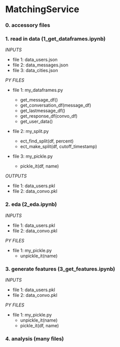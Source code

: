 # MatchingService

### 0. accessory files

### 1. read in data (1_get_dataframes.ipynb)

  _INPUTS_
  - file 1: data_users.json
  - file 2: data_messages.json
  - file 3: data_cities.json

  _PY FILES_
  - file 1: my_dataframes.py
    - get_message_df()
    - get_conversation_df(message_df)
    - get_lastmessage_df()
    - get_response_df(convo_df)
    - get_user_data()
    
  - file 2: my_split.py
    - ect_find_split(df, percent)
    - ect_make_split(df, cutoff_timestamp)
  
 - file 3: my_pickle.py
    - pickle_it(df, name)
   
 _OUTPUTS_
  - file 1: data_users.pkl
  - file 2: data_convo.pkl
 
### 2. eda (2_eda.ipynb)

  _INPUTS_
   - file 1: data_users.pkl
   - file 2: data_convo.pkl
   
  _PY FILES_
   - file 1: my_pickle.py
     - unpickle_it(name)

### 3. generate features (3_get_features.ipynb)

  _INPUTS_
   - file 1: data_users.pkl
   - file 2: data_convo.pkl 
  
 _PY FILES_
  - file 1: my_pickle.py
    - unpickle_it(name)
    - pickle_it(df, name)
    
### 4. analysis (many files)
